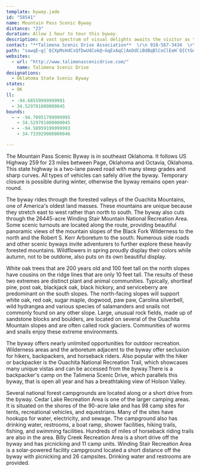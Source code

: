 ```yaml
---
template: byway.jade
id: "58541"
name: Mountain Pass Scenic Byway
distance: "23"
duration: Allow 1 hour to tour this byway.
description: A vast spectrum of visual delights awaits the visitor as they travel along this lofty highway. Vista points provide an array of views from the shades of green in the foreground trees to the blue haze in the distant mountains. Large fields of rock and gnarled trees from winter winds and ice give testimony to the harsh environment the early settlers had on these mountains. Experience the sweeping sights and sounds among some of the highest points Oklahoma has to offer.
contact: "**Talimena Scenic Drive Association**  \r\n 918-567-3434  \r\n [Send E-mail](mailto:tsd@talihinacc.com )  \r\n\r\n"
path: "sawqE~g|`Q{XpMsHdCsQfDwUdCok@~GqExAqC|AeDdCiBdBqBlCeClEeH`Q{CtGeElFuCrB}EfCkUfNyYbPoA|@kMnHcCt@gAN_DFsBQqA[aAYqBmA{BqBwD{G{Ymo@o@gBYsAEkBNmBT_Af@{@zLmMd@y@l@sBDeAIsAYaB_@kAwBkBq@ScBMiALyCl@wFjBgHdAgCTmGGuLg@qD?eBXqGnCyEpCmPlIyAj@cCXwIqCeCBwAf@mBrCgHzMk@t@o@j@iAd@_AP}@EyBYaCo@{@]yByAaBeCk@_BYkCIeu@YuKQqAw@_Ci@aAo@s@mJ_Hm@m@qA}Bi@uBOqACoCRmC~@yF@_BGmCa@mDe@qBi@yAa@m@cOuQoB{C}@sBe@{BUkDNcPs@}Vi@eDaDiKyBsJeAmFYmCe@wc@gAwJ^gFOgMaAiNIeCNsC?yBmCyVi@sGs@eEoAmDyAsBuAy@y@Gs@De@n@Sv@B~@F~@^`Af@d@hAd@~@r@n@dBBtBSxAoDdCYn@OhAFlAf@pAT`A?r@SdAaAxB?lBt@nB?p@El@mB|Ci@tAEjA?~CXzE?tASz@e@nAe@j@m@Z_APiBG_A_@iAeA}DiGq@q@k@KgAEuAJoAVe@`@mBlE_AfESfD?xF_@vNi@bEsAzGiAlD{@xAcCrB}DtBwA\\}H^{[SoCUkFoAwLuHgg@cZ_Bs@qBe@oBYoDYkjALuDKaFo@gGk@iFD_\\`Cw_@`DwG\\qCQ}EkAkQmI_JgCiGaAcxAuDqIiAyScDcCy@qCiDiK}NuDkDoAUuADaD`AaAfA}AbCyCbGs@pCmCzH_BdCcDxCcAtAs@`HkArC{BlBq@JiBYy@aDM_Ck@aD}C_Hg@_BQeBHcBt@yGRkEC{DDsCrAuNXoM?eDYyBsDgH}DaHyAmDo@uDcBmN}D}My@yAcA}@kAe@{B?{CNwBK_Bk@oAaAw@sA_@mA[kBmDge@mFym@WaFeAmIBaBt@wEb@oE]yMo@cDuAyCs@y@}GsE}AyA}AaDe@_D}@eJ\\aIEcBc@_CeAeBqB_AsAMkC^sRbL"
websites: 
  - url: "http://www.talimenascenicdrive.com/"
    name: Talimena Scenic Drive
designations: 
  - Oklahoma State Scenic Byway
states: 
  - OK
ll: 
  - -94.68559999999991
  - 34.529701000000045
bounds: 
  - - -94.70951799999995
    - 34.529701000000045
  - - -94.58959199999993
    - 34.733929000000046

---
```


The Mountain Pass Scenic Byway is in southeast Oklahoma. It follows US Highway 259 for 23 miles between Page, Oklahoma and Octavia, Oklahoma. This state highway is a two-lane paved road with many steep grades and sharp curves. All types of vehicles can safely drive the byway. Temporary closure is possible during winter, otherwise the byway remains open year-round.

The byway rides through the forested valleys of the Ouachita Mountains, one of America's oldest land masses. These mountains are unique because they stretch east to west rather than north to south. The byway also cuts through the 26445-acre Winding Stair Mountain National Recreation Area. Some scenic turnouts are located along the route, providing beautiful panoramic views of the mountain slopes of the Black Fork Wilderness to the north and the Robert S. Kerr Arboretum to the south. Numerous side roads and other scenic byways invite adventurers to further explore these heavily forested mountains. Wildflowers in spring proudly display their colors while autumn, not to be outdone, also puts on its own beautiful display.

White oak trees that are 200 years old and 100 feet tall on the north slopes have cousins on the ridge lines that are only 10 feet tall. The results of these two extremes are distinct plant and animal communities. Typically, shortleaf pine, post oak, blackjack oak, black hickory, and serviceberry are predominant on the south slopes. The north-facing slopes will support white oak, red oak, sugar maple, dogwood, paw paw, Carolina silverbell, wild hydrangea and various species of salamanders and snails not commonly found on any other slope. Large, unusual rock fields, made up of sandstone blocks and boulders, are located on several of the Ouachita Mountain slopes and are often called rock glaciers. Communities of worms and snails enjoy these extreme environments.

The byway offers nearly unlimited opportunities for outdoor recreation. Wilderness areas and the arboretum adjacent to the byway offer seclusion for hikers, backpackers, and horseback riders. Also popular with the hiker or backpacker is the Ouachita National Recreation Trail, which showcases many unique vistas and can be accessed from the byway.There is a backpacker's camp on the Talimena Scenic Drive, which parallels this byway, that is open all year and has a breathtaking view of Holson Valley.

Several national forest campgrounds are located along or a short drive from the byway. Cedar Lake Recreation Area is one of the larger camping areas. It is situated on the shores of the 90-acre lake and has 98 camp sites for tents, recreational vehicles, and equestrians. Many of the sites have hookups for water, electricity, and sewage. The campground also has drinking water, restrooms, a boat ramp, shower facilities, hiking trails, fishing, and swimming facilities. Hundreds of miles of horseback riding trails are also in the area. Billy Creek Recreation Area is a short drive off the byway and has picnicking and 11 camp units. Winding Stair Recreation Area is a solar-powered facility campground located a short distance off the byway with picnicking and 26 campsites. Drinking water and restrooms are provided. 
